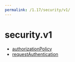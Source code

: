 ```yaml
---
permalink: /1.17/security/v1/
---
```


# security.v1



* [authorizationPolicy](authorizationPolicy.md)
* [requestAuthentication](requestAuthentication.md)